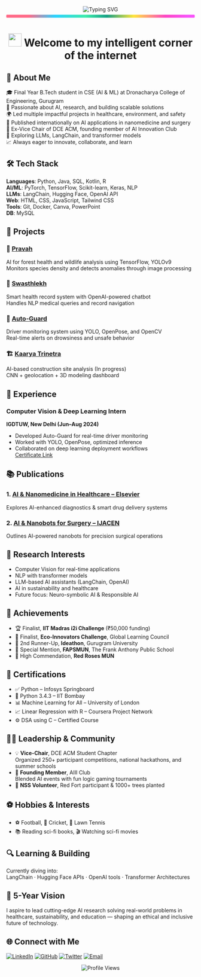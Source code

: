 <div align="center">
  <img src="https://readme-typing-svg.demolab.com?font=Fira+Code&weight=600&size=28&duration=3000&pause=1000&color=2F81F7&background=FF000000&center=true&vCenter=true&width=700&lines=Hi%2C+I'm+Divyam+Mishra;Data+Science+%26+AI+Engineer;Researcher+%7C+Software+Developer;Problem+Solver" alt="Typing SVG" />
  <img src="https://raw.githubusercontent.com/ArshErgon/ArshErgon/main/assets/header/lineBar.png" width="100%" height="8px"/>
</div>


<h1 align="center">
  <img src="https://raw.githubusercontent.com/iampavangandhi/iampavangandhi/master/gifs/Hi.gif" width="35px" height="35px">
  Welcome to my intelligent corner of the internet
</h1>

## 📌 About Me

🎓 Final Year B.Tech student in CSE (AI & ML) at Dronacharya College of Engineering, Gurugram  
🧠 Passionate about AI, research, and building scalable solutions  
🌍 Led multiple impactful projects in healthcare, environment, and safety  
🧪 Published internationally on AI applications in nanomedicine and surgery  
👥 Ex-Vice Chair of DCE ACM, founding member of AI Innovation Club  
🚀 Exploring LLMs, LangChain, and transformer models  
📈 Always eager to innovate, collaborate, and learn  

## 🛠️ Tech Stack

**Languages**: Python, Java, SQL, Kotlin, R  
**AI/ML**: PyTorch, TensorFlow, Scikit-learn, Keras, NLP  
**LLMs**: LangChain, Hugging Face, OpenAI API  
**Web**: HTML, CSS, JavaScript, Tailwind CSS  
**Tools**: Git, Docker, Canva, PowerPoint  
**DB**: MySQL  

## 🧠 Projects

### 🌿 [Pravah](https://imagine-cup-ashen.vercel.app/)
AI for forest health and wildlife analysis using TensorFlow, YOLOv9  
Monitors species density and detects anomalies through image processing  

### 💊 [Swasthlekh](https://swasthlekh.vercel.app/)
Smart health record system with OpenAI-powered chatbot  
Handles NLP medical queries and record navigation  

### 🚗 [Auto-Guard](https://github.com/Divyam-Mishra/Autoguard)
Driver monitoring system using YOLO, OpenPose, and OpenCV  
Real-time alerts on drowsiness and unsafe behavior  

### 🏗️ [Kaarya Trinetra](https://bucolic-paletas-250e99.netlify.app/)
AI-based construction site analysis (In progress)  
CNN + geolocation + 3D modeling dashboard  

## 💼 Experience

### Computer Vision & Deep Learning Intern  
**IGDTUW, New Delhi (Jun–Aug 2024)**  
- Developed Auto-Guard for real-time driver monitoring  
- Worked with YOLO, OpenPose, optimized inference  
- Collaborated on deep learning deployment workflows  
[Certificate Link](https://drive.google.com/file/d/18sowl5LfkxJw_QHHZmhjqnxfe2CzNR1W/view)

## 📚 Publications

### 1. [AI & Nanomedicine in Healthcare – Elsevier](https://www.sciencedirect.com/science/article/pii/S2949829525000725)  
Explores AI-enhanced diagnostics & smart drug delivery systems  

### 2. [AI & Nanobots for Surgery – IJACEN](https://iraj.in/journal/IJACEN/paper_detail.php?paper_id=19984&name=Artificial_Intelligence_and_Nanobots)  
Outlines AI-powered nanobots for precision surgical operations  

## 🧪 Research Interests

- Computer Vision for real-time applications  
- NLP with transformer models  
- LLM-based AI assistants (LangChain, OpenAI)  
- AI in sustainability and healthcare  
- Future focus: Neuro-symbolic AI & Responsible AI  

## 🏅 Achievements

- 🏆 Finalist, **IIT Madras i2i Challenge** (₹50,000 funding)  
- 🧠 Finalist, **Eco-Innovators Challenge**, Global Learning Council  
- 🥉 2nd Runner-Up, **Ideathon**, Gurugram University  
- 🎤 Special Mention, **FAPSMUN**, The Frank Anthony Public School  
- 🏅 High Commendation, **Red Roses MUN**  

## 📜 Certifications

- ✅ Python – Infosys Springboard  
- 🐍 Python 3.4.3 – IIT Bombay  
- 📊 Machine Learning for All – University of London  
- 📈 Linear Regression with R – Coursera Project Network  
- ⚙️ DSA using C – Certified Course  

## 👨‍💼 Leadership & Community

- 💡 **Vice-Chair**, DCE ACM Student Chapter  
  Organized 250+ participant competitions, national hackathons, and summer schools  
- 🤖 **Founding Member**, AIII Club  
  Blended AI events with fun logic gaming tournaments  
- 🌱 **NSS Volunteer**, Red Fort participant & 1000+ trees planted  

## ⚽ Hobbies & Interests

- ⚽ Football, 🏏 Cricket, 🎾 Lawn Tennis  
- 📚 Reading sci-fi books, 🎬 Watching sci-fi movies  

## 🔍 Learning & Building

Currently diving into:  
LangChain · Hugging Face APIs · OpenAI tools · Transformer Architectures  

## 🌟 5-Year Vision

I aspire to lead cutting-edge AI research solving real-world problems in healthcare, sustainability, and education — shaping an ethical and inclusive future of technology.

## 🌐 Connect with Me

[![LinkedIn](https://img.shields.io/badge/LinkedIn-blue?style=for-the-badge&logo=linkedin)](https://www.linkedin.com/in/divyammishra23/)
[![GitHub](https://img.shields.io/badge/GitHub-000?style=for-the-badge&logo=github)](https://github.com/Divyam-Mishra)
[![Twitter](https://img.shields.io/badge/Twitter-1DA1F2?style=for-the-badge&logo=twitter)](https://x.com/Divyam236)
[![Email](https://img.shields.io/badge/Email-red?style=for-the-badge&logo=gmail)](mailto:divyammishra2004@gmail.com)

<div align="center">
  <img src="https://komarev.com/ghpvc/?username=Divyam-Mishra&color=blue" alt="Profile Views">
</div>
